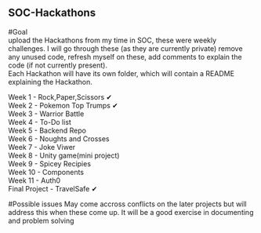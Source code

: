 ## SOC-Hackathons

#Goal  
upload the Hackathons from my time in SOC, these were weekly challenges. I will go through these (as they are currently private) remove any unused code, refresh myself on these, add comments to explain the code (if not currently present).  
Each Hackathon will have its own folder, which will contain a README explaining the Hackathon.  

Week 1 - Rock,Paper,Scissors ✔  
Week 2 - Pokemon Top Trumps ✔  
Week 3 - Warrior Battle  
Week 4 - To-Do list  
Week 5 - Backend Repo  
Week 6 - Noughts and Crosses  
Week 7 - Joke Viwer  
Week 8 - Unity game(mini project)  
Week 9 - Spicey Recipies  
Week 10 - Components  
Week 11 - Auth0  
Final Project - TravelSafe ✔


#Possible issues
May come accross conflicts on the later projects but will address this when these come up. It will be a good exercise in documenting and problem solving
